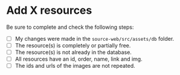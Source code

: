 # Add X resources

Be sure to complete and check the following steps:

- [ ] My changes were made in the `source-web/src/assets/db` folder.
- [ ] The resource(s) is completely or partially free.
-	[ ] The resource(s) is not already in the database.
- [ ] All resources have an id, order, name, link and img.
- [ ] The ids and urls of the images are not repeated.